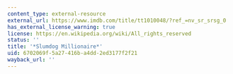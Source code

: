 ```yaml
---
content_type: external-resource
external_url: https://www.imdb.com/title/tt1010048/?ref_=nv_sr_srsg_0
has_external_license_warning: true
license: https://en.wikipedia.org/wiki/All_rights_reserved
status: ''
title: '*Slumdog Millionaire*'
uid: 6702069f-5a27-416b-a4dd-2ed3177f2f21
wayback_url: ''
---
```

